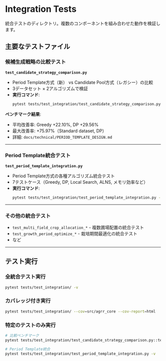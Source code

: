 # Integration Tests

統合テストのディレクトリ。複数のコンポーネントを組み合わせた動作を検証します。

## 主要なテストファイル

### 候補生成戦略の比較テスト

**`test_candidate_strategy_comparison.py`**
- Period Template方式（新） vs Candidate Pool方式（レガシー）の比較
- 3データセット × 2アルゴリズムで検証
- **実行コマンド**:
  ```bash
  pytest tests/test_integration/test_candidate_strategy_comparison.py -v -s
  ```

**ベンチマーク結果**:
- 平均改善率: Greedy +22.10%, DP +29.56%
- 最大改善率: +75.97%（Standard dataset, DP）
- 詳細: `docs/technical/PERIOD_TEMPLATE_DESIGN.md`

---

### Period Template統合テスト

**`test_period_template_integration.py`**
- Period Template方式の各種アルゴリズム統合テスト
- 7テストケース（Greedy, DP, Local Search, ALNS, メモリ効率など）
- **実行コマンド**:
  ```bash
  pytest tests/test_integration/test_period_template_integration.py -v
  ```

---

### その他の統合テスト

- `test_multi_field_crop_allocation_*` - 複数圃場配置の統合テスト
- `test_growth_period_optimize_*` - 栽培期間最適化の統合テスト
- など

---

## テスト実行

### 全統合テスト実行
```bash
pytest tests/test_integration/ -v
```

### カバレッジ付き実行
```bash
pytest tests/test_integration/ --cov=src/agrr_core --cov-report=html
```

### 特定のテストのみ実行
```bash
# 比較ベンチマーク
pytest tests/test_integration/test_candidate_strategy_comparison.py::test_comprehensive_benchmark_all_datasets -v -s

# Period Template統合
pytest tests/test_integration/test_period_template_integration.py -v
```

